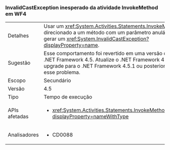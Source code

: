 ### <a name="unexpected-invalidcastexception-from-invokemethod-activity-in-wf4"></a>InvalidCastException inesperado da atividade InvokeMethod em WF4

|   |   |
|---|---|
|Detalhes|Usar um <xref:System.Activities.Statements.InvokeMethod> direcionado a um método com um parâmetro anulável pode gerar um <xref:System.InvalidCastException?displayProperty=name>.|
|Sugestão|Esse comportamento foi revertido em uma versão de serviço do .NET Framework 4.5. Atualize o .NET Framework 4.5 ou faça upgrade para o .NET Framework 4.5.1 ou posterior para corrigir esse problema.|
|Escopo|Secundário|
|Versão|4.5|
|Tipo|Tempo de execução|
|APIs afetadas|<ul><li><xref:System.Activities.Statements.InvokeMethod.Parameters?displayProperty=nameWithType></li></ul>|
|Analisadores|<ul><li>CD0088</li></ul>|

